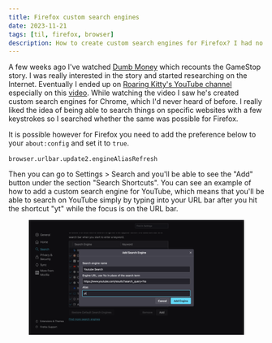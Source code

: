 ```yaml
---
title: Firefox custom search engines
date: 2023-11-21
tags: [til, firefox, browser]
description: How to create custom search engines for Firefox? I had no idea about custom search engines until I've watched a totally unrelated finance video.
---
```


A few weeks ago I've watched [Dumb Money](https://www.imdb.com/title/tt13957560/) which recounts the GameStop story. I was really interested in the story and started researching on the Internet. Eventually I ended up on [Roaring Kitty's YouTube channel](https://www.youtube.com/@RoaringKitty) especially on this [video](https://www.youtube.com/watch?v=x2CBcthRVKE&ab_channel=RoaringKitty). While watching the video I saw he's created custom search engines for Chrome, which I'd never heard of before. I really liked the idea of being able to search things on specific websites with a few keystrokes so I searched whether the same was possible for Firefox.

It is possible however for Firefox you need to add the preference below to your `about:config` and set it to `true`.
```
browser.urlbar.update2.engineAliasRefresh
```

Then you can go to Settings > Search and you'll be able to see the "Add" button under the section "Search Shortcuts". You can see an example of how to add a custom search engine for YouTube, which means that you'll be able to search on YouTube simply by typing into your URL bar after you hit the shortcut "yt" while the focus is on the URL bar.

<figure>
<img src="/images/firefox-custom-search-engines/how-to-add-custom-firefox-search-engine.png" alt="How to add Firefox custom search engine?">
</figure>
